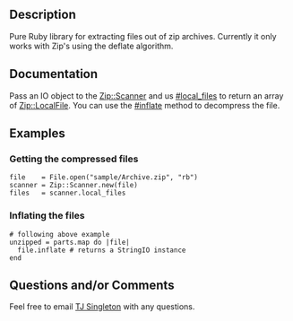 ## Description

Pure Ruby library for extracting files out of zip archives. Currently it only works with Zip's using the deflate algorithm.

## Documentation

Pass an IO object to the [Zip::Scanner](https://github.com/tjsingleton/s7-e3/blob/master/lib/zip/scanner.rb) and us [#local_files](https://github.com/tjsingleton/s7-e3/blob/master/lib/zip/scanner.rb#L40) to return an array of [Zip::LocalFile](https://github.com/tjsingleton/s7-e3/blob/master/lib/zip/local_file.rb). You can use the [#inflate](https://github.com/tjsingleton/s7-e3/blob/master/lib/zip/local_file.rb#L11) method to decompress the file.

## Examples

### Getting the compressed files

    file    = File.open("sample/Archive.zip", "rb")
    scanner = Zip::Scanner.new(file)
    files   = scanner.local_files

### Inflating the files

    # following above example
    unzipped = parts.map do |file|
      file.inflate # returns a StringIO instance
    end

## Questions and/or Comments

Feel free to email [TJ Singleton](tjsingleton@vantagestreet.com) with any questions.
